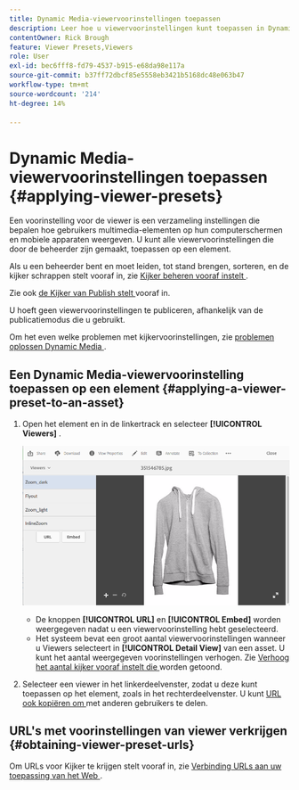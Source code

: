 ```yaml
---
title: Dynamic Media-viewervoorinstellingen toepassen
description: Leer hoe u viewervoorinstellingen kunt toepassen in Dynamic Media.
contentOwner: Rick Brough
feature: Viewer Presets,Viewers
role: User
exl-id: bec6fff8-fd79-4537-b915-e68da98e117a
source-git-commit: b37ff72dbcf85e5558eb3421b5168dc48e063b47
workflow-type: tm+mt
source-wordcount: '214'
ht-degree: 14%

---
```


# Dynamic Media-viewervoorinstellingen toepassen {#applying-viewer-presets}

Een voorinstelling voor de viewer is een verzameling instellingen die bepalen hoe gebruikers multimedia-elementen op hun computerschermen en mobiele apparaten weergeven. U kunt alle viewervoorinstellingen die door de beheerder zijn gemaakt, toepassen op een element.

Als u een beheerder bent en moet leiden, tot stand brengen, sorteren, en de kijker schrappen stelt vooraf in, zie [ Kijker beheren vooraf instelt ](managing-viewer-presets.md).

Zie ook [ de Kijker van Publish stelt ](managing-viewer-presets.md#publishing-viewer-presets) vooraf in.

U hoeft geen viewervoorinstellingen te publiceren, afhankelijk van de publicatiemodus die u gebruikt.

Om het even welke problemen met kijkervoorinstellingen, zie [ problemen oplossen Dynamic Media ](troubleshoot-dm.md#viewers).

## Een Dynamic Media-viewervoorinstelling toepassen op een element {#applying-a-viewer-preset-to-an-asset}

1. Open het element en in de linkertrack en selecteer **[!UICONTROL Viewers]** .

   ![ chlimage_1-104 ](assets/chlimage_1-104.png)

   * De knoppen **[!UICONTROL URL]** en **[!UICONTROL Embed]** worden weergegeven nadat u een viewervoorinstelling hebt geselecteerd.
   * Het systeem bevat een groot aantal viewervoorinstellingen wanneer u Viewers selecteert in **[!UICONTROL Detail View]** van een asset. U kunt het aantal weergegeven voorinstellingen verhogen. Zie [ Verhoog het aantal kijker vooraf instelt die ](managing-viewer-presets.md) worden getoond.

1. Selecteer een viewer in het linkerdeelvenster, zodat u deze kunt toepassen op het element, zoals in het rechterdeelvenster. U kunt [ URL ook kopiëren om ](linking-urls-to-yourwebapplication.md) met anderen gebruikers te delen.

## URL&#39;s met voorinstellingen van viewer verkrijgen {#obtaining-viewer-preset-urls}

Om URLs voor Kijker te krijgen stelt vooraf in, zie [ Verbinding URLs aan uw toepassing van het Web ](linking-urls-to-yourwebapplication.md).
